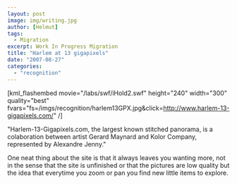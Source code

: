 ```yaml
---
layout: post
image: img/writing.jpg
author: [Helmut]
tags:
  - Migration
excerpt: Work In Progress Migration
title: "Harlem at 13 gigapixels"
date: "2007-08-27"
categories: 
  - "recognition"
---
```


\[kml\_flashembed movie="/labs/swf/iHold2.swf" height="240" width="300" quality="best" fvars="fs=/imgs/recognition/harlem13GPX.jpg&click=http://www.harlem-13-gigapixels.com/" /\]

"Harlem-13-Gigapixels.com, the largest known stitched panorama, is a colaboration between artist Gerard Maynard and Kolor Company, represented by Alexandre Jenny."

One neat thing about the site is that it always leaves you wanting more, not in the sense that the site is unfinished or that the pictures are low quality but the idea that everytime you zoom or pan you find new little items to explore.
